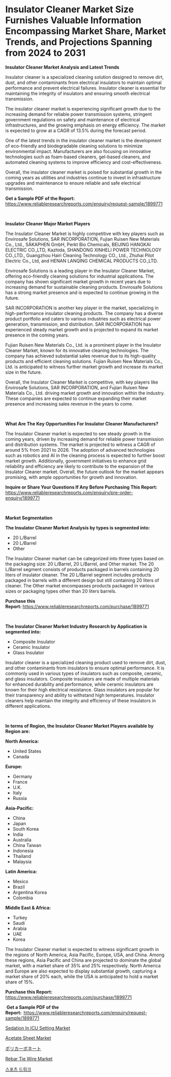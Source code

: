 <p><h1>Insulator Cleaner Market Size Furnishes Valuable Information Encompassing Market Share, Market Trends, and Projections Spanning from 2024 to 2031</h1></p><p><strong>Insulator Cleaner Market Analysis and Latest Trends</strong></p>
<p><p>Insulator cleaner is a specialized cleaning solution designed to remove dirt, dust, and other contaminants from electrical insulators to maintain optimal performance and prevent electrical failures. Insulator cleaner is essential for maintaining the integrity of insulators and ensuring smooth electrical transmission.</p><p>The insulator cleaner market is experiencing significant growth due to the increasing demand for reliable power transmission systems, stringent government regulations on safety and maintenance of electrical infrastructures, and the growing emphasis on energy efficiency. The market is expected to grow at a CAGR of 13.5% during the forecast period.</p><p>One of the latest trends in the insulator cleaner market is the development of eco-friendly and biodegradable cleaning solutions to minimize environmental impact. Manufacturers are also focusing on innovative technologies such as foam-based cleaners, gel-based cleaners, and automated cleaning systems to improve efficiency and cost-effectiveness.</p><p>Overall, the insulator cleaner market is poised for substantial growth in the coming years as utilities and industries continue to invest in infrastructure upgrades and maintenance to ensure reliable and safe electrical transmission.</p></p>
<p><strong>Get a Sample PDF of the Report:&nbsp;</strong> <a href="https://www.reliableresearchreports.com/enquiry/request-sample/1899771">https://www.reliableresearchreports.com/enquiry/request-sample/1899771</a></p>
<p>&nbsp;</p>
<p><strong>Insulator Cleaner Major Market Players</strong></p>
<p><p>The Insulator Cleaner Market is highly competitive with key players such as Envirosafe Solutions, SAR INCORPORATION, Fujian Ruisen New Materials Co., Ltd., SÄKAPHEN GmbH, Perkt Bio Chemicals, BEIJING HANGKAI ELECTRIC CO.,LTD, Kazhida, SHANDONG XINHELI POWER TECHNOLOGY CO.,LTD., Guangzhou Hairi Cleaning Technology CO., Ltd., Zhuhai Pilot Electric Co., Ltd, and HENAN LANQING CHEMICAL PRODUCTS CO.,LTD.</p><p>Envirosafe Solutions is a leading player in the Insulator Cleaner Market, offering eco-friendly cleaning solutions for industrial applications. The company has shown significant market growth in recent years due to increasing demand for sustainable cleaning products. Envirosafe Solutions has a strong market presence and is expected to continue growing in the future.</p><p>SAR INCORPORATION is another key player in the market, specializing in high-performance insulator cleaning products. The company has a diverse product portfolio and caters to various industries such as electrical power generation, transmission, and distribution. SAR INCORPORATION has experienced steady market growth and is projected to expand its market presence in the coming years.</p><p>Fujian Ruisen New Materials Co., Ltd. is a prominent player in the Insulator Cleaner Market, known for its innovative cleaning technologies. The company has achieved substantial sales revenue due to its high-quality products and efficient cleaning solutions. Fujian Ruisen New Materials Co., Ltd. is anticipated to witness further market growth and increase its market size in the future.</p><p>Overall, the Insulator Cleaner Market is competitive, with key players like Envirosafe Solutions, SAR INCORPORATION, and Fujian Ruisen New Materials Co., Ltd. driving market growth and innovation within the industry. These companies are expected to continue expanding their market presence and increasing sales revenue in the years to come.</p></p>
<p>&nbsp;</p>
<p><strong>What Are The Key Opportunities For Insulator Cleaner Manufacturers?</strong></p>
<p><p>The Insulator Cleaner market is expected to see steady growth in the coming years, driven by increasing demand for reliable power transmission and distribution systems. The market is projected to witness a CAGR of around 5% from 2021 to 2026. The adoption of advanced technologies such as robotics and AI in the cleaning process is expected to further boost market growth. Additionally, government initiatives to enhance grid reliability and efficiency are likely to contribute to the expansion of the Insulator Cleaner market. Overall, the future outlook for the market appears promising, with ample opportunities for growth and innovation.</p></p>
<p><strong>Inquire or Share Your Questions If Any Before Purchasing This Report:</strong> <a href="https://www.reliableresearchreports.com/enquiry/pre-order-enquiry/1899771">https://www.reliableresearchreports.com/enquiry/pre-order-enquiry/1899771</a></p>
<p>&nbsp;</p>
<p><strong>Market Segmentation</strong></p>
<p><strong>The Insulator Cleaner Market Analysis by types is segmented into:</strong></p>
<p><ul><li>20 L/Barrel</li><li>20 L/Barrel</li><li>Other</li></ul></p>
<p><p>The Insulator Cleaner market can be categorized into three types based on the packaging size: 20 L/Barrel, 20 L/Barrel, and Other market. The 20 L/Barrel segment consists of products packaged in barrels containing 20 liters of insulator cleaner. The 20 L/Barrel segment includes products packaged in barrels with a different design but still containing 20 liters of cleaner. The Other market encompasses products packaged in various sizes or packaging types other than 20 liters barrels.</p></p>
<p><strong>Purchase this Report:&nbsp;</strong><a href="https://www.reliableresearchreports.com/purchase/1899771">https://www.reliableresearchreports.com/purchase/1899771</a></p>
<p>&nbsp;</p>
<p><strong>The Insulator Cleaner Market Industry Research by Application is segmented into:</strong></p>
<p><ul><li>Composite Insulator</li><li>Ceramic Insulator</li><li>Glass Insulator</li></ul></p>
<p><p>Insulator cleaner is a specialized cleaning product used to remove dirt, dust, and other contaminants from insulators to ensure optimal performance. It is commonly used in various types of insulators such as composite, ceramic, and glass insulators. Composite insulators are made of multiple materials for enhanced durability and performance, while ceramic insulators are known for their high electrical resistance. Glass insulators are popular for their transparency and ability to withstand high temperatures. Insulator cleaners help maintain the integrity and efficiency of these insulators in different applications.</p></p>
<p>&nbsp;</p>
<p><strong>In terms of Region, the Insulator Cleaner Market Players available by Region are:</strong></p>
<p>
    <p> <strong> North America: </strong>
        <ul>
            <li>United States</li>
            <li>Canada</li>
        </ul>
        </p> 
    <p> <strong> Europe: </strong>
        <ul>
            <li>Germany</li>
            <li>France</li>
            <li>U.K.</li>
            <li>Italy</li>
            <li>Russia</li>
        </ul>
        </p> 
    <p> <strong> Asia-Pacific: </strong>
        <ul>
            <li>China</li>
            <li>Japan</li>
            <li>South Korea</li>
            <li>India</li>
            <li>Australia</li>
            <li>China Taiwan</li>
            <li>Indonesia</li>
            <li>Thailand</li>
            <li>Malaysia</li>
        </ul>
        </p> 
    <p> <strong> Latin America: </strong>
        <ul>
            <li>Mexico</li>
            <li>Brazil</li>
            <li>Argentina Korea</li>
            <li>Colombia</li>
        </ul>
        </p> 
    <p> <strong> Middle East & Africa: </strong>
        <ul>
            <li>Turkey</li>
            <li>Saudi</li>
            <li>Arabia</li>
            <li>UAE</li>
            <li>Korea</li>
        </ul>
    </p>
    </p>
<p><p>The Insulator Cleaner market is expected to witness significant growth in the regions of North America, Asia Pacific, Europe, USA, and China. Among these regions, Asia Pacific and China are projected to dominate the global market, with a market share of 35% and 25% respectively. North America and Europe are also expected to display substantial growth, capturing a market share of 20% each, while the USA is anticipated to hold a market share of 15%.</p></p>
<p><strong>Purchase this Report: </strong><a href="https://www.reliableresearchreports.com/purchase/1899771">https://www.reliableresearchreports.com/purchase/1899771</a></p>
<p>&nbsp;<strong>Get a Sample PDF of the Report:&nbsp;&nbsp;</strong><a href="https://www.reliableresearchreports.com/enquiry/request-sample/1899771">https://www.reliableresearchreports.com/enquiry/request-sample/1899771</a></p>
<p><strong></strong></p>
<p><p><a href="https://issuu.com/reportprime-2/docs/sedation-in-icu-setting-market-size-2030.pptx">Sedation In ICU Setting Market</a></p><p><a href="https://github.com/okotobwrhuteie/Market-Research-Report-List-1/blob/main/acetate-sheet-market.md">Acetate Sheet Market</a></p><p><a href="https://github.com/ycmtqqhvk3273/Market-Research-Report-List-1/blob/main/5372798192800.md">ポリカーボネート</a></p><p><a href="https://github.com/myacatherineblakecaczo9vcsw/Market-Research-Report-List-1/blob/main/rebar-tie-wire-market.md">Rebar Tie Wire Market</a></p><p><a href="https://github.com/lkwggful07722/Market-Research-Report-List-1/blob/main/1447339192525.md">스포츠 드링크</a></p></p>